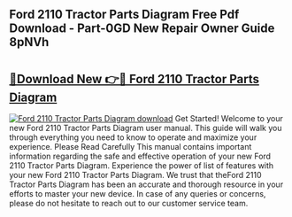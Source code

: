 ## Ford 2110 Tractor Parts Diagram Free Pdf Download - Part-0GD New Repair Owner Guide 8pNVh

# <h2><a href="http://dfie0v.blite.top/?on=Ford+2110+Tractor+Parts+Diagram">🔗Download New 👉🔴 Ford 2110 Tractor Parts Diagram</a></h2>

[![Ford 2110 Tractor Parts Diagram download](https://i.imgur.com/lujVjoI.png)](http://dfie0v.blite.top/?on=Ford+2110+Tractor+Parts+Diagram)
Get Started! Welcome to your new Ford 2110 Tractor Parts Diagram user manual. This guide will walk you through everything you need to know to operate and maximize your experience. Please Read Carefully This manual contains important information regarding the safe and effective operation of your new Ford 2110 Tractor Parts Diagram. Experience the power of list of features with your new Ford 2110 Tractor Parts Diagram. We trust that theFord 2110 Tractor Parts Diagram has been an accurate and thorough resource in your efforts to master your new device. In case of any queries or concerns, please do not hesitate to reach out to our customer service team.
